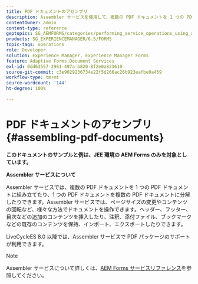 ```yaml
---
title: PDF ドキュメントのアセンブリ
description: Assembler サービスを使用して、複数の PDF ドキュメントを 1 つの PDF ドキュメントに組み立てたり、1 つの PDF ドキュメントを複数の PDF ドキュメントに分解したりします。
contentOwner: admin
content-type: reference
geptopics: SG_AEMFORMS/categories/performing_service_operations_using_apis
products: SG_EXPERIENCEMANAGER/6.5/FORMS
topic-tags: operations
role: Developer
solution: Experience Manager, Experience Manager Forms
feature: Adaptive Forms,Document Services
exl-id: 0dd63557-2961-497a-b820-8f2e0a823610
source-git-commit: c3e9029236734e22f5d266ac26b923eafbe0a459
workflow-type: tm+mt
source-wordcount: '144'
ht-degree: 100%

---
```


# PDF ドキュメントのアセンブリ {#assembling-pdf-documents}

**このドキュメントのサンプルと例は、JEE 環境の AEM Forms のみを対象としています。**

**Assembler サービスについて**

Assembler サービスでは、複数の PDF ドキュメントを 1 つの PDF ドキュメントに組み立てたり、1 つの PDF ドキュメントを複数の PDF ドキュメントに分解したりできます。Assembler サービスでは、ページサイズの変更やコンテンツの回転など、様々な方法でドキュメントを操作できます。ヘッダー、フッター、目次などの追加のコンテンツを挿入したり、注釈、添付ファイル、ブックマークなどの既存のコンテンツを保持、インポート、エクスポートしたりできます。

LiveCycleES 8.0 以降では、Assembler サービスで PDF パッケージのサポートが利用できます。

>[!NOTE]
>
>Assembler サービスについて詳しくは、[AEM Forms サービスリファレンス](https://www.adobe.com/go/learn_aemforms_services_63)を参照してください。
